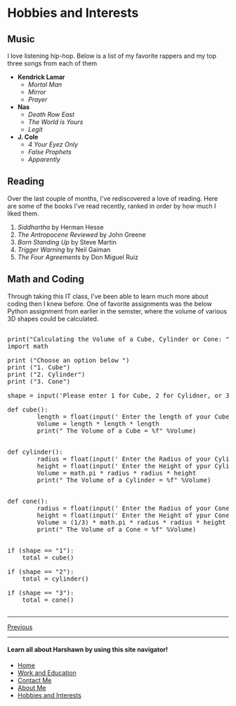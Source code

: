 # Hobbies and Interests

## Music
I love listening hip-hop. Below is a list of my favorite rappers and my top three songs from each of them

- **Kendrick Lamar**
    - *Mortal Man*
    - *Mirror*
    - *Prayer*
- **Nas**
    - *Death Row East*
    - *The World is Yours*
    - *Legit*
- **J. Cole**
    - *4 Your Eyez Only*
    - *False Prophets*
    - *Apparently*

## Reading
Over the last couple of months, I've rediscovered a love of reading. Here are some of the books I've read recently,
ranked in order by how much I liked them.
1. *Siddhartha* by Herman Hesse
2. *The Antropocene Reviewed* by John Greene
3. *Born Standing Up* by Steve Martin
4. *Trigger Warning* by Neil Gaiman
5. *The Four Agreements* by Don Miguel Ruiz

## Math and Coding
Through taking this IT class, I've been able to learn much more about coding then I knew before. One of favorite assignments was the below Python
assignment from earlier in the semster, where the volume of various 3D shapes could be calculated. 

<pre>

print("Calculating the Volume of a Cube, Cylinder or Cone: ")
import math

print ("Choose an option below ")
print ("1. Cube")
print ("2. Cylinder")
print ("3. Cone")

shape = input('Please enter 1 for Cube, 2 for Cylidner, or 3 for Cone ')

def cube():
        length = float(input(' Enter the length of your Cube: '))
        Volume = length * length * length
        print(" The Volume of a Cube = %f" %Volume)


def cylinder():
        radius = float(input(' Enter the Radius of your Cylinder: '))
        height = float(input(' Enter the Height of ypur Cylinder: '))
        Volume = math.pi * radius * radius * height
        print(" The Volume of a Cylinder = %f" %Volume)


def cone():
        radius = float(input(' Enter the Radius of your Cone: '))
        height = float(input(' Enter the Height of ypur Cone: '))
        Volume = (1/3) * math.pi * radius * radius * height
        print(" The Volume of a Cone = %f" %Volume)


if (shape == "1"):
    total = cube()
    
if (shape == "2"):
    total = cylinder()
    
if (shape == "3"):
    total = cone()

</pre>
***
[Previous](AboutMe.md)
*** 
#### Learn all about Harshawn by using this site navigator!
* [Home](README.md)
* [Work and Education](Work.md)
* [Contact Me](Contact.md)
* [About Me](AboutMe.md)
* [Hobbies and Interests](Hobbies.md)
